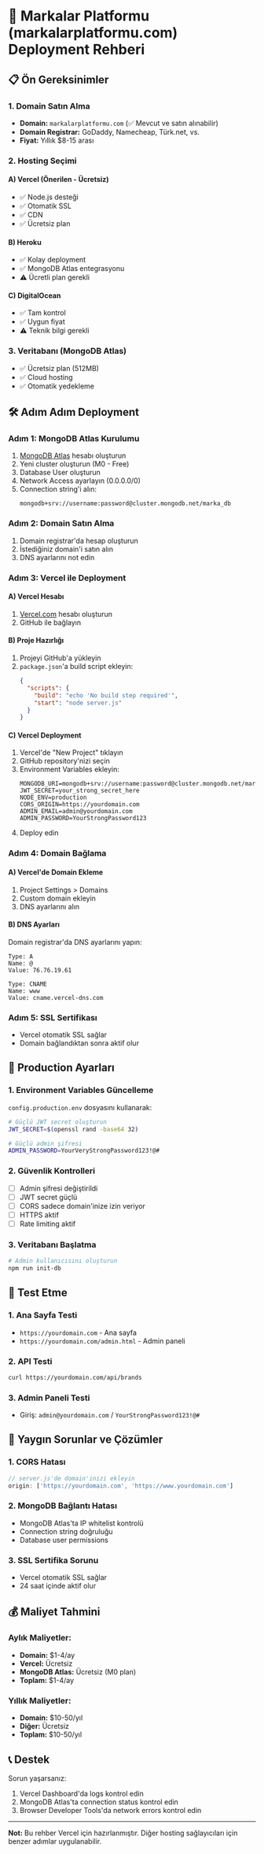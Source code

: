 # 🚀 Markalar Platformu (markalarplatformu.com) Deployment Rehberi

## 📋 Ön Gereksinimler

### 1. Domain Satın Alma
- **Domain:** `markalarplatformu.com` (✅ Mevcut ve satın alınabilir)
- **Domain Registrar:** GoDaddy, Namecheap, Türk.net, vs.
- **Fiyat:** Yıllık $8-15 arası

### 2. Hosting Seçimi

#### A) **Vercel (Önerilen - Ücretsiz)**
- ✅ Node.js desteği
- ✅ Otomatik SSL
- ✅ CDN
- ✅ Ücretsiz plan

#### B) **Heroku**
- ✅ Kolay deployment
- ✅ MongoDB Atlas entegrasyonu
- ⚠️ Ücretli plan gerekli

#### C) **DigitalOcean**
- ✅ Tam kontrol
- ✅ Uygun fiyat
- ⚠️ Teknik bilgi gerekli

### 3. Veritabanı (MongoDB Atlas)
- ✅ Ücretsiz plan (512MB)
- ✅ Cloud hosting
- ✅ Otomatik yedekleme

## 🛠️ Adım Adım Deployment

### Adım 1: MongoDB Atlas Kurulumu

1. [MongoDB Atlas](https://www.mongodb.com/atlas) hesabı oluşturun
2. Yeni cluster oluşturun (M0 - Free)
3. Database User oluşturun
4. Network Access ayarlayın (0.0.0.0/0)
5. Connection string'i alın:
   ```
   mongodb+srv://username:password@cluster.mongodb.net/marka_db
   ```

### Adım 2: Domain Satın Alma

1. Domain registrar'da hesap oluşturun
2. İstediğiniz domain'i satın alın
3. DNS ayarlarını not edin

### Adım 3: Vercel ile Deployment

#### A) Vercel Hesabı
1. [Vercel.com](https://vercel.com) hesabı oluşturun
2. GitHub ile bağlayın

#### B) Proje Hazırlığı
1. Projeyi GitHub'a yükleyin
2. `package.json`'a build script ekleyin:
   ```json
   {
     "scripts": {
       "build": "echo 'No build step required'",
       "start": "node server.js"
     }
   }
   ```

#### C) Vercel Deployment
1. Vercel'de "New Project" tıklayın
2. GitHub repository'nizi seçin
3. Environment Variables ekleyin:
   ```
   MONGODB_URI=mongodb+srv://username:password@cluster.mongodb.net/marka_db
   JWT_SECRET=your_strong_secret_here
   NODE_ENV=production
   CORS_ORIGIN=https://yourdomain.com
   ADMIN_EMAIL=admin@yourdomain.com
   ADMIN_PASSWORD=YourStrongPassword123
   ```
4. Deploy edin

### Adım 4: Domain Bağlama

#### A) Vercel'de Domain Ekleme
1. Project Settings > Domains
2. Custom domain ekleyin
3. DNS ayarlarını alın

#### B) DNS Ayarları
Domain registrar'da DNS ayarlarını yapın:
```
Type: A
Name: @
Value: 76.76.19.61

Type: CNAME
Name: www
Value: cname.vercel-dns.com
```

### Adım 5: SSL Sertifikası
- Vercel otomatik SSL sağlar
- Domain bağlandıktan sonra aktif olur

## 🔧 Production Ayarları

### 1. Environment Variables Güncelleme
`config.production.env` dosyasını kullanarak:

```bash
# Güçlü JWT secret oluşturun
JWT_SECRET=$(openssl rand -base64 32)

# Güçlü admin şifresi
ADMIN_PASSWORD=YourVeryStrongPassword123!@#
```

### 2. Güvenlik Kontrolleri
- [ ] Admin şifresi değiştirildi
- [ ] JWT secret güçlü
- [ ] CORS sadece domain'inize izin veriyor
- [ ] HTTPS aktif
- [ ] Rate limiting aktif

### 3. Veritabanı Başlatma
```bash
# Admin kullanıcısını oluşturun
npm run init-db
```

## 📱 Test Etme

### 1. Ana Sayfa Testi
- `https://yourdomain.com` - Ana sayfa
- `https://yourdomain.com/admin.html` - Admin paneli

### 2. API Testi
```bash
curl https://yourdomain.com/api/brands
```

### 3. Admin Paneli Testi
- Giriş: `admin@yourdomain.com` / `YourStrongPassword123!@#`

## 🚨 Yaygın Sorunlar ve Çözümler

### 1. CORS Hatası
```javascript
// server.js'de domain'inizi ekleyin
origin: ['https://yourdomain.com', 'https://www.yourdomain.com']
```

### 2. MongoDB Bağlantı Hatası
- MongoDB Atlas'ta IP whitelist kontrolü
- Connection string doğruluğu
- Database user permissions

### 3. SSL Sertifika Sorunu
- Vercel otomatik SSL sağlar
- 24 saat içinde aktif olur

## 💰 Maliyet Tahmini

### Aylık Maliyetler:
- **Domain:** $1-4/ay
- **Vercel:** Ücretsiz
- **MongoDB Atlas:** Ücretsiz (M0 plan)
- **Toplam:** $1-4/ay

### Yıllık Maliyetler:
- **Domain:** $10-50/yıl
- **Diğer:** Ücretsiz
- **Toplam:** $10-50/yıl

## 📞 Destek

Sorun yaşarsanız:
1. Vercel Dashboard'da logs kontrol edin
2. MongoDB Atlas'ta connection status kontrol edin
3. Browser Developer Tools'da network errors kontrol edin

---

**Not:** Bu rehber Vercel için hazırlanmıştır. Diğer hosting sağlayıcıları için benzer adımlar uygulanabilir.

